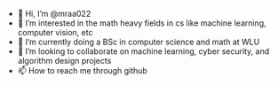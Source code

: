 - 👋 Hi, I’m @mraa022
- 👀 I’m interested in the math heavy fields in cs like machine learning, computer vision, etc
- 🌱 I’m currently doing a BSc in computer science and math at WLU
- 💞️ I’m looking to collaborate on machine learning, cyber security, and algorithm design projects
- 📫 How to reach me through github

<!---
mraa022/mraa022 is a ✨ special ✨ repository because its `README.md` (this file) appears on your GitHub profile.
You can click the Preview link to take a look at your changes.
--->
